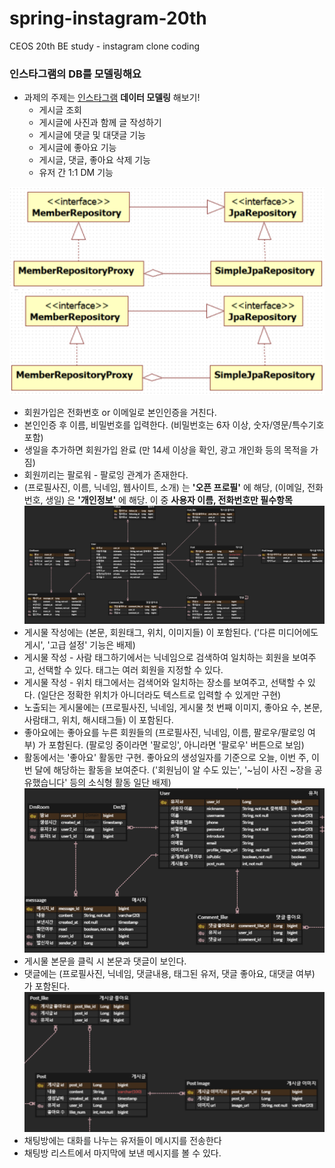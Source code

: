 # spring-instagram-20th
CEOS 20th BE study - instagram clone coding 

### 인스타그램의 DB를 모델링해요

- 과제의 주제는 [인스타그램](https://www.instagram.com/) **데이터 모델링** 해보기!
    - 게시글 조회
    - 게시글에 사진과 함께 글 작성하기
    - 게시글에 댓글 및 대댓글 기능
    - 게시글에 좋아요 기능
    - 게시글, 댓글, 좋아요 삭제 기능
    - 유저 간 1:1 DM 기능

![img.png](img.png)
![img_1.png](img_1.png)
- 회원가입은 전화번호 or 이메일로 본인인증을 거친다.
- 본인인증 후 이름, 비밀번호를 입력한다. (비밀번호는 6자 이상, 숫자/영문/특수기호 포함)
- 생일을 추가하면 회원가입 완료 (만 14세 이상을 확인, 광고 개인화 등의 목적을 가짐)
- 회원끼리는 팔로워 - 팔로잉 관계가 존재한다.
- (프로필사진, 이름, 닉네임, 웹사이트, 소개) 는 **'오픈 프로필'** 에 해당, (이메일, 전화번호, 생일) 은 **'개인정보'** 에 해당. 이 중 **사용자 이름, 전화번호만 필수항목**
![img_2.png](img_2.png)
- 게시물 작성에는 (본문, 회원태그, 위치, 이미지들) 이 포함된다. ('다른 미디어에도 게시', '고급 설정' 기능은 배제)
- 게시물 작성 - 사람 태그하기에서는 닉네임으로 검색하여 일치하는 회원을 보여주고, 선택할 수 있다. 태그는 여러 회원을 지정할 수 있다.
- 게시물 작성 - 위치 태그에서는 검색어와 일치하는 장소를 보여주고, 선택할 수 있다. (일단은 정확한 위치가 아니더라도 텍스트로 입력할 수 있게만 구현)
- 노출되는 게시물에는 (프로필사진, 닉네임, 게시물 첫 번째 이미지, 좋아요 수, 본문, 사람태그, 위치, 해시태그들) 이 포함된다.
- 좋아요에는 좋아요를 누른 회원들의 (프로필사진, 닉네임, 이름, 팔로우/팔로잉 여부) 가 포함된다. (팔로잉 중이라면 '팔로잉', 아니라면 '팔로우' 버튼으로 보임)
- 활동에서는 '좋아요' 활동만 구현. 좋아요의 생성일자를 기준으로 오늘, 이번 주, 이번 달에 해당하는 활동을 보여준다. ('회원님이 알 수도 있는', '~님이 사진 ~장을 공유했습니다' 등의 소식형 활동 일단 배제)
![img_3.png](img_3.png)
- 게시물 본문을 클릭 시 본문과 댓글이 보인다.
- 댓글에는 (프로필사진, 닉네임, 댓글내용, 태그된 유저, 댓글 좋아요, 대댓글 여부) 가 포함된다.
![img_4.png](img_4.png)
- 채팅방에는 대화를 나누는 유저들이 메시지를 전송한다
- 채팅방 리스트에서 마지막에 보낸 메시지를 볼 수 있다.
